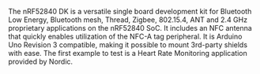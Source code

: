 The nRF52840 DK is a versatile single board development kit for Bluetooth Low Energy, Bluetooth mesh, Thread, Zigbee, 802.15.4, ANT and 2.4 GHz proprietary applications on the nRF52840 SoC.
 It includes an NFC antenna that quickly enables utilization of the NFC-A tag peripheral. It is Arduino Uno Revision 3 compatible, making it possible to mount 3rd-party shields with ease.
 The first example to test is a Heart Rate Monitoring application provided by Nordic. 
